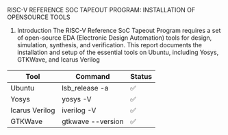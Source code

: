 RISC-V REFERENCE SOC TAPEOUT PROGRAM: INSTALLATION OF OPENSOURCE
TOOLS
1. Introduction
The RISC-V Reference SoC Tapeout Program requires a set of open-source EDA (Electronic Design
Automation) tools for design, simulation, synthesis, and verification. This report documents the installation
and setup of the essential tools on Ubuntu, including Yosys, GTKWave, and Icarus Verilog

| Tool          | Command         | Status |
|---------------|----------------|--------|
| Ubuntu        | lsb_release -a | ✅     |
| Yosys         | yosys -V       | ✅     |
| Icarus Verilog| iverilog -V    | ✅     |
| GTKWave       | gtkwave --version | ✅  |

